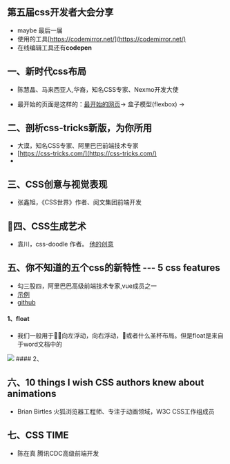 ## 第五届css开发者大会分享
 
 - maybe 最后一届
 - 使用的工具[https://codemirror.net/](https://codemirror.net/)
 - 在线编辑工具还有**codepen**

## 一、新时代css布局            
 -  陈慧晶、马来西亚人,华裔，知名CSS专家、Nexmo开发大使

 - 最开始的页面是这样的：[最开始的网页](https://worldwideweb.cern.ch/browser/)->
盒子模型(flexbox) -> 


## 二、剖析css-tricks新版，为你所用      
 - 大漠，知名CSS专家、阿里巴巴前端技术专家
 - [https://css-tricks.com/](https://css-tricks.com/)
 - 

## 三、CSS创意与视觉表现
 - 张鑫旭，《CSS世界》作者、阅文集团前端开发

## 四、CSS生成艺术
 - 袁川，css-doodle 作者。 [他的创意](https://codepen.io/yuanchuan/)

## 五、你不知道的五个css的新特性 --- 5 css features
 - 勾三股四，阿里巴巴高级前端技术专家,vue成员之一
 - [示例](https://www.npmjs.com/package/vue-mark-display)
 - [github](https://github.com/jinjiang/vue-mark-display)

#### 1、float
 - 我们一般用于向左浮动，向右浮动，或者什么圣杯布局。但是float是来自于word文档中的
 <img src="images/cssconf/word.jpg"> 
#### 2、

## 六、10 things I wish CSS authors knew about animations
 - Brian Birtles 火狐浏览器工程师、专注于动画领域，W3C CSS工作组成员

## 七、CSS TIME 
 - 陈在真 腾讯CDC高级前端开发